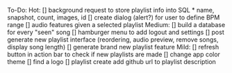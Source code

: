 To-Do:
  Hot:
      [] background request to store playlist info into SQL
          * name, snapshot, count, images, id
      [] create dialog (alert?) for user to define BPM range
      [] audio features given a selected playlist 
  Medium:
      [] build a database for every "seen" song
      [] hamburger menu to add logout and settings
      [] post generate new playlist interface (reordering, audio preview, remove songs, display song length)
      [] generate brand new playlist feature
  Mild:
      [] refresh button in action bar to check if new playlists are made
      [] change app color theme 
      [] find a logo
      [] playlist create add github url to playlist description 
